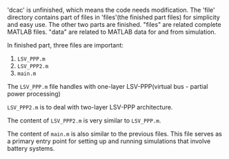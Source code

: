 'dcac' is unfinished, which means the code needs modification. The 'file' directory contains part of files in 'files'(the finished part files) for simplicity and easy use.
The other two parts are finished. "files" are related complete MATLAB files. "data" are related to MATLAB data for and from simulation.

In finished part, three files are important:

1. `LSV_PPP.m`
2. `LSV_PPP2.m`
3. `main.m`

The `LSV_PPP.m` file handles with one-layer LSV-PPP(virtual bus - partial power processing)

`LSV_PPP2.m` is to deal with two-layer LSV-PPP architecture.

The content of `LSV_PPP2.m` is very similar to `LSV_PPP.m`. 

The content of `main.m` is also similar to the previous files. This file serves as a primary entry point for setting up and running simulations that involve battery systems.
